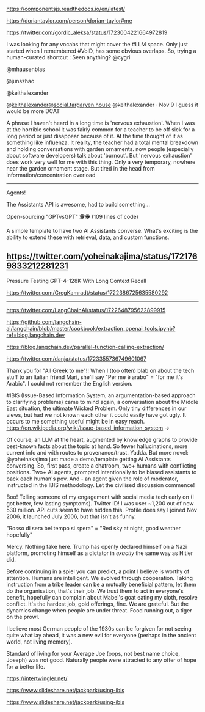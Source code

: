https://componentsjs.readthedocs.io/en/latest/

https://doriantaylor.com/person/dorian-taylor#me

https://twitter.com/gordic_aleksa/status/1723004221664972819

I was looking for any vocabs that might cover the #LLM space. Only just started when I remembered #VoID, has some obvious overlaps. So, trying a human-curated shortcut : Seen anything?
@cygri

@mhausenblas

@junszhao

@keithalexander

@keithalexander@social.targaryen.house
@keithalexander
·
Nov 9
I guess it would be more DCAT

A phrase I haven't heard in a long time is 'nervous exhaustion'. When I was at the horrible school it was fairly common for a teacher to be off sick for a long period or just disappear because of it. At the time thought of it as something like influenza. It reality, the teacher had a total mental breakdown and holding conversations with garden ornaments.
now people (especially about software developers) talk about 'burnout'. But 'nervous exhaustion' does work very well for me with this thing. Only a very temporary, nowhere near the garden ornament stage. But tired in the head from information/concentration overload

---

Agents!

The Assistants API is awesome, had to build something...

Open-sourcing "GPTvsGPT" 🕵️🕵️
(109 lines of code)

A simple template to have two AI Assistants converse. What's exciting is the ability to extend these with retrieval, data, and custom functions.

## https://twitter.com/yoheinakajima/status/1721769833212281231

Pressure Testing GPT-4-128K With Long Context Recall

https://twitter.com/GregKamradt/status/1722386725635580292

---

https://twitter.com/LangChainAI/status/1722648795622899915

https://github.com/langchain-ai/langchain/blob/master/cookbook/extraction_openai_tools.ipynb?ref=blog.langchain.dev

https://blog.langchain.dev/parallel-function-calling-extraction/

https://twitter.com/danja/status/1723355736749601067

Thank you for "All Greek to me"!! When I (too often) blab on about the tech stuff to an Italian friend Mari, she'll say "Per me è arabo" = "for me it's Arabic". I could not remember the English version.

#IBIS (Issue-Based Information System, an argumentation-based approach to clarifying problems) came to mind again, a conversation about the Middle East situation, the ultimate Wicked Problem. Only tiny differences in our views, but had we not known each other it could easily have got ugly.
It occurs to me something useful might be in easy reach.
https://en.wikipedia.org/wiki/Issue-based_information_system
->

Of course, an LLM at the heart, augmented by knowledge graphs to provide best-known facts about the topic at hand. So fewer hallucinations, more current info and with routes to provenance/trust. Yadda. But more novel: @yoheinakajima just made a demo/template getting AI Assistants conversing. So, first pass, create a chatroom, two+ humans with conflicting positions. Two+ AI agents, prompted intentionally to be biased assistants to back each human's pov. And - an agent given the role of moderator, instructed in the IBIS methodology. Let the civilised discussion commence!

Boo! Telling someone of my engagement with social media tech early on (I got better, few lasting symptoms). Twitter ID! I was user ~1,200 out of now 530 million. API cuts seem to have hidden this. Profile does say I joined Nov 2006, it launched July 2006, but that isn't as funny.

"Rosso di sera bel tempo si spera" = "Red sky at night, good weather hopefully"

Mercy. Nothing fake here. Trump has openly declared himself on a Nazi platform, promoting himself as a dictator in _exactly_ the same way as Hitler did.

Before continuing in a spiel you can predict, a point I believe is worthy of attention. Humans are intelligent. We evolved through cooperation. Taking instruction from a tribe leader can be a mutually beneficial pattern, let them do the organisation, that's their job. We trust them to act in everyone's benefit, hopefully can complain about Mabel's goat eating my cloth, resolve conflict. It's the hardest job, gold offerings, fine. We are grateful.
But the dynamics change when people are under threat. Food running out, a tiger on the prowl.

I believe most German people of the 1930s can be forgiven for not seeing quite what lay ahead, it was a new evil for everyone (perhaps in the ancient world, not living memory).

Standard of living for your Average Joe (oops, not best name choice, Joseph) was not good. Naturally people were attracted to any offer of hope for a better life.

https://intertwingler.net/

https://www.slideshare.net/jackpark/using-ibis

https://www.slideshare.net/jackpark/using-ibis
